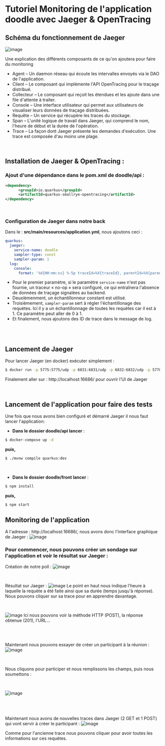 # Tutoriel Monitoring de l'application doodle avec Jaeger & OpenTracing
 
## Schéma du fonctionnement de Jaeger

![image](https://user-images.githubusercontent.com/57901216/143829912-ed348025-33a3-4936-9dd6-44eb8e1956da.png)

Une explication des différents composants de ce qu'on ajoutera pour faire du monitoring
* Agent – Un daemon réseau qui écoute les intervalles envoyés via le DAO de l'application.
* Client – Le composant qui implémente l'API OpenTracing pour le traçage distribué.
* Collecteur – Le composant qui reçoit les étendues et les ajoute dans une file d'attente à traiter.
* Console – Une interface utilisateur qui permet aux utilisateurs de visualiser leurs données de traçage distribuées.
* Requête – Un service qui récupère les traces du stockage.
* Span – L'unité logique de travail dans Jaeger, qui comprend le nom, l'heure de début et la durée de l'opération.
* Trace – La façon dont Jaeger présente les demandes d'exécution. Une trace est composée d'au moins une plage.

<br/>

## Installation de Jaeger & OpenTracing :
### Ajout d'une dépendance dans le pom.xml de doodle/api :
```xml
<dependency>
      <groupId>io.quarkus</groupId>
      <artifactId>quarkus-smallrye-opentracing</artifactId>
</dependency>
```
<br/>

### Configuration de Jaeger dans notre back
Dans le : **src/main/resources/application.yml**, nous ajoutons ceci :

```yml
quarkus:
  jaeger:
    service-name: doodle
    sampler-type: const
    sampler-param: 1
  log:
    console:
      format: '%d{HH:mm:ss} %-5p traceId=%X{traceId}, parentId=%X{parentId}, spanId=%X{spanId}, sampled=%X{sampled} [%c{2.}] (%t) %s%e%n'
```



* Pour le premier paramètre, si le paramètre `service-name` n'est pas fournie, un traceur « no-op » sera configuré, ce qui entraînera l'absence de données de traçage signalées au backend.
* Deuxièmenment, un échantillonneur constant est utilisé.
* Troisièmement, `sampler-param` sert à régler l'échantillonage des requètes. Ici il y a un échantillonnage de toutes les requètes car il est à 1. Ce paramètre peut aller de 0 à 1. 
* Et finalement, nous ajoutons des ID de trace dans le message de log.

<br/><br/>

## Lancement de Jaeger

Pour lancer Jaeger (en docker) exécuter simplement :
```sh
$ docker run -p 5775:5775/udp -p 6831:6831/udp -p 6832:6832/udp -p 5778:5778 -p 16686:16686 -p 14268:14268 jaegertracing/all-in-one:latest
```

Finalement aller sur : http://localhost:16686/ pour ouvrir l’UI de Jaeger

<br/>

## Lancement de l'application pour faire des tests
Une fois que nous avons bien configuré et démarré Jaeger il nous faut lancer l'application:


* **Dans le dossier doodle/api lancer** :
```sh
$ docker-compose up -d
``` 
**puis,**
```sh
$ ./mvnw compile quarkus:dev
``` 
<br/>

* **Dans le dossier doodle/front lancer** :
```sh
$ npm install
``` 
**puis,**
```sh
$ npm start
``` 
## Monitoring de l'application
A l'adresse :  http://localhost:16686/, nous avons donc l'interface graphique de Jaeger :
![image](https://user-images.githubusercontent.com/65306153/144050178-4005ca68-4d8e-4037-963a-6012bb742c08.png)

### Pour commencer, nous pouvons créer un sondage sur l'application et voir le résultat sur Jaeger :
Création de notre poll :
![image](https://user-images.githubusercontent.com/65306153/144050515-70dabaf7-032e-4956-8163-fa124bb97a29.png)

<br/>

Résultat sur Jaeger :
![image](https://user-images.githubusercontent.com/65306153/144050920-501d1183-7475-4708-8849-112799a59980.png)
Le point en haut nous indique l'heure à laquelle la requète a été faite ainsi que sa durée (temps jusqu'à réponse).
Nous pouvons cliquer sur sa trace pour en apprendre davantage.

<br/>

![image](https://user-images.githubusercontent.com/65306153/144051879-6e6a21ca-2673-4e16-971c-0846d969d4f6.png)
Ici nous pouvons voir la méthode HTTP (POST), la réponse obtenue (201), l'URL...

<br/><br/>

Maintenant nous pouvons essayer de créer un participant à la réunion :
![image](https://user-images.githubusercontent.com/65306153/144052754-ddd26b4f-bec5-4c68-94ac-92f69fbc1f86.png)

<br/>

Nous cliquons pour participer et nous remplissons les champs, puis nous soumettons :

<br/>

![image](https://user-images.githubusercontent.com/65306153/144053102-4dcc1bc8-0e55-4c2f-86a2-c7ab09cb27f9.png)

<br/><br/><br/>
Maintenant nous avons de nouvelles traces dans Jaeger (2 GET et 1 POST) qui vont servir à créer le participant :
![image](https://user-images.githubusercontent.com/65306153/144053270-9489cfb5-aceb-4e08-85c9-71aa9a812c0d.png)

Comme pour l'ancienne trace nous pouvons cliquer pour avoir toutes les informations sur ces requètes.



